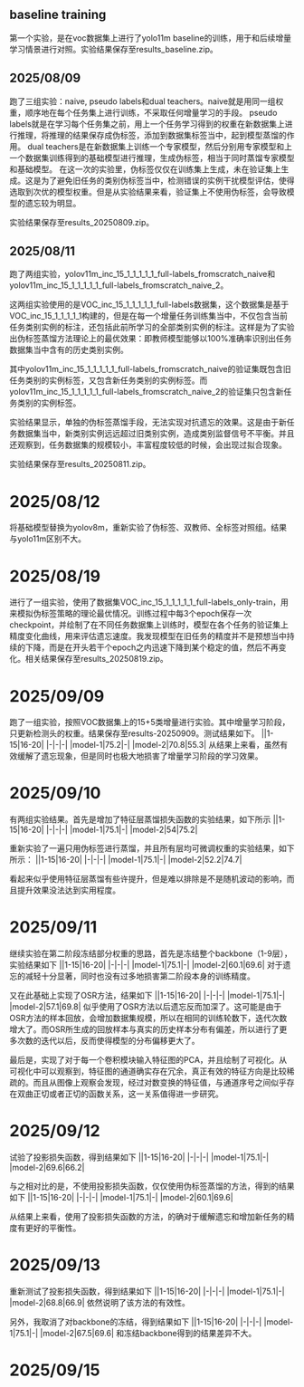 ## baseline training
第一个实验，是在voc数据集上进行了yolo11m baseline的训练，用于和后续增量学习情景进行对照。实验结果保存至results_baseline.zip。

## 2025/08/09

跑了三组实验：naive, pseudo labels和dual teachers。naive就是用同一组权重，顺序地在每个任务集上进行训练，不采取任何增量学习的手段。
pseudo labels就是在学习每个任务集之前，用上一个任务学习得到的权重在新数据集上进行推理，将推理的结果保存成伪标签，添加到数据集标签当中，起到模型蒸馏的作用。
dual teachers是在新数据集上训练一个专家模型，然后分别用专家模型和上一个数据集训练得到的基础模型进行推理，生成伪标签，相当于同时蒸馏专家模型和基础模型。
在这一次的实验里，伪标签仅仅在训练集上生成，未在验证集上生成。这是为了避免旧任务的类别伪标签当中，检测错误的实例干扰模型评估，使得选取到次优的模型权重。但是从实验结果来看，验证集上不使用伪标签，会导致模型的遗忘较为明显。

实验结果保存至results_20250809.zip。

## 2025/08/11

跑了两组实验，yolov11m_inc_15_1_1_1_1_1_full-labels_fromscratch_naive和yolov11m_inc_15_1_1_1_1_1_full-labels_fromscratch_naive_2。

这两组实验使用的是VOC_inc_15_1_1_1_1_1_full-labels数据集，这个数据集是基于VOC_inc_15_1_1_1_1_1构建的，但是在每一个增量任务训练集当中，不仅包含当前任务类别实例的标注，还包括此前所学习的全部类别实例的标注。这样是为了实验出伪标签蒸馏方法理论上的最优效果：即教师模型能够以100%准确率识别出任务数据集当中含有的历史类别实例。

其中yolov11m_inc_15_1_1_1_1_1_full-labels_fromscratch_naive的验证集既包含旧任务类别的实例标签，又包含新任务类别的实例标签。而yolov11m_inc_15_1_1_1_1_1_full-labels_fromscratch_naive_2的验证集只包含新任务类别的实例标签。

实验结果显示，单独的伪标签蒸馏手段，无法实现对抗遗忘的效果。这是由于新任务数据集当中，新类别实例远远超过旧类别实例，造成类别监督信号不平衡。并且还观察到，任务数据集的规模较小，丰富程度较低的时候，会出现过拟合现象。

实验结果保存至results_20250811.zip。

# 2025/08/12

将基础模型替换为yolov8m，重新实验了伪标签、双教师、全标签对照组。结果与yolo11m区别不大。

# 2025/08/19

进行了一组实验，使用了数据集VOC_inc_15_1_1_1_1_1_full-labels_only-train，用来模拟伪标签策略的理论最优情况。训练过程中每3个epoch保存一次checkpoint，并绘制了在不同任务数据集上训练时，模型在各个任务的验证集上精度变化曲线，用来评估遗忘速度。我发现模型在旧任务的精度并不是预想当中持续的下降，而是在开头若干个epoch之内迅速下降到某个稳定的值，然后不再变化。相关结果保存至results_20250819.zip。

# 2025/09/09

跑了一组实验，按照VOC数据集上的15+5类增量进行实验。其中增量学习阶段，只更新检测头的权重。结果保存至results-20250909。测试结果如下。
||1-15|16-20|
|-|-|-|
|model-1|75.2|-|
|model-2|70.8|55.3|
从结果上来看，虽然有效缓解了遗忘现象，但是同时也极大地损害了增量学习阶段的学习效果。

# 2025/09/10

有两组实验结果。首先是增加了特征层蒸馏损失函数的实验结果，如下所示
||1-15|16-20|
|-|-|-|
|model-1|75.1|-|
|model-2|54|75.2|

重新实验了一遍只用伪标签进行蒸馏，并且所有层均可微调权重的实验结果，如下所示：
||1-15|16-20|
|-|-|-|
|model-1|75.1|-|
|model-2|52.2|74.7|

看起来似乎使用特征层蒸馏有些许提升，但是难以排除是不是随机波动的影响，而且提升效果没法达到实用程度。

# 2025/09/11

继续实验在第二阶段冻结部分权重的思路，首先是冻结整个backbone（1-9层），实验结果如下
||1-15|16-20|
|-|-|-|
|model-1|75.1|-|
|model-2|60.1|69.6|
对于遗忘的减轻十分显著，同时也没有过多地损害第二阶段本身的训练精度。

又在此基础上实现了OSR方法，结果如下
||1-15|16-20|
|-|-|-|
|model-1|75.1|-|
|model-2|57.1|69.8|
似乎使用了OSR方法以后遗忘反而加深了。这可能是由于OSR方法的样本回放，会增加数据集规模，所以在相同的训练轮数下，迭代次数增大了。而OSR所生成的回放样本与真实的历史样本分布有偏差，所以进行了更多次数的迭代以后，反而使得模型的分布偏移更大了。

最后是，实现了对于每一个卷积模块输入特征图的PCA，并且绘制了可视化。从可视化中可以观察到，特征图的通道确实存在冗余，真正有效的特征方向是比较稀疏的。而且从图像上观察会发现，经过对数变换的特征值，与通道序号之间似乎存在双曲正切或者正切的函数关系，这一关系值得进一步研究。

# 2025/09/12

试验了投影损失函数，得到结果如下
||1-15|16-20|
|-|-|-|
|model-1|75.1|-|
|model-2|69.6|66.2|

与之相对比的是，不使用投影损失函数，仅仅使用伪标签蒸馏的方法，得到的结果如下
||1-15|16-20|
|-|-|-|
|model-1|75.1|-|
|model-2|60.1|69.6|

从结果上来看，使用了投影损失函数的方法，的确对于缓解遗忘和增加新任务的精度有更好的平衡性。

# 2025/09/13

重新测试了投影损失函数，得到结果如下
||1-15|16-20|
|-|-|-|
|model-1|75.1|-|
|model-2|68.8|66.9|
依然说明了该方法的有效性。

另外，我取消了对backbone的冻结，得到结果如下
||1-15|16-20|
|-|-|-|
|model-1|75.1|-|
|model-2|67.5|69.6|
和冻结backbone得到的结果差异不大。

# 2025/09/15

